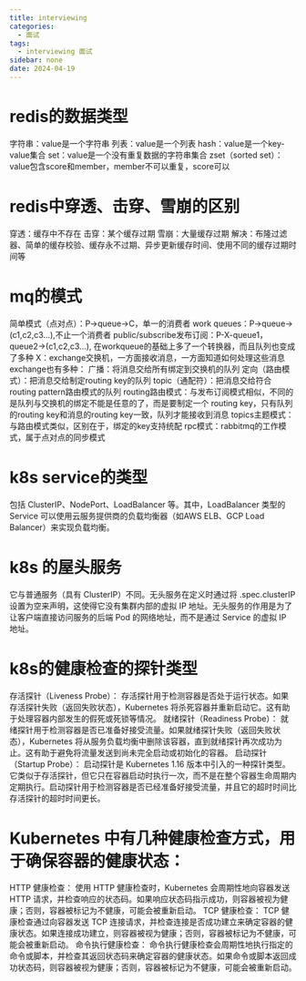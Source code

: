```yaml
---
title: interviewing
categories:
  - 面试
tags:
  - interviewing 面试
sidebar: none 
date: 2024-04-19
---
```


# redis的数据类型
字符串：value是一个字符串
列表：value是一个列表
hash：value是一个key-value集合
set：value是一个没有重复数据的字符串集合
zset（sorted set）：value包含score和member，member不可以重复，score可以

# redis中穿透、击穿、雪崩的区别
穿透：缓存中不存在
击穿：某个缓存过期
雪崩：大量缓存过期
解决：布隆过滤器、简单的缓存校验、缓存永不过期、异步更新缓存时间、使用不同的缓存过期时间等

# mq的模式
简单模式（点对点）：P->queue->C，单一的消费者
work queues：P->queue->(c1,c2,c3...),不止一个消费者
public/subscribe发布订阅：P-X-queue1，queue2->(c1,c2,c3...),
  在workqueue的基础上多了一个转换器，而且队列也变成了多种
  X：exchange交换机，一方面接收消息，一方面知道如何处理这些消息
  exchange也有多种：
    广播：将消息交给所有绑定到交换机的队列
    定向（路由模式）：把消息交给制定routing key的队列
    topic（通配符）：把消息交给符合routing pattern路由模式的队列
routing路由模式：与发布订阅模式相似，不同的是队列与交换机的绑定不能是任意的了，而是要制定一个
  routing key，只有队列的routing key和消息的routing key一致，队列才能接收到消息
topics主题模式：与路由模式类似，区别在于，绑定的key支持统配
rpc模式：rabbitmq的工作模式，属于点对点的同步模式

# k8s service的类型
包括 ClusterIP、NodePort、LoadBalancer 等。其中，LoadBalancer 类型的 Service 可以使用云服务提供商的负载均衡器（如AWS ELB、GCP Load Balancer）来实现负载均衡。

# k8s 的屋头服务
它与普通服务（具有 ClusterIP）不同。无头服务在定义时通过将 .spec.clusterIP 设置为空来声明，这使得它没有集群内部的虚拟 IP 地址。无头服务的作用是为了让客户端直接访问服务的后端 Pod 的网络地址，而不是通过 Service 的虚拟 IP 地址。

# k8s的健康检查的探针类型
存活探针（Liveness Probe）：
存活探针用于检测容器是否处于运行状态。如果存活探针失败（返回失败状态），Kubernetes 将杀死容器并重新启动它。这有助于处理容器内部发生的假死或死锁等情况。
就绪探针（Readiness Probe）：
就绪探针用于检测容器是否已准备好接受流量。如果就绪探针失败（返回失败状态），Kubernetes 将从服务负载均衡中删除该容器，直到就绪探针再次成功为止。这有助于避免将流量发送到尚未完全启动或初始化的容器。
启动探针（Startup Probe）：
启动探针是 Kubernetes 1.16 版本中引入的一种探针类型。它类似于存活探针，但它只在容器启动时执行一次，而不是在整个容器生命周期内定期执行。启动探针用于检测容器是否已经准备好接受流量，并且它的超时时间比存活探针的超时时间更长。

# Kubernetes 中有几种健康检查方式，用于确保容器的健康状态：
HTTP 健康检查：
使用 HTTP 健康检查时，Kubernetes 会周期性地向容器发送 HTTP 请求，并检查响应的状态码。如果响应状态码指示成功，则容器被视为健康；否则，容器被标记为不健康，可能会被重新启动。
TCP 健康检查：
TCP 健康检查通过向容器发送 TCP 连接请求，并检查连接是否成功建立来确定容器的健康状态。如果连接成功建立，则容器被视为健康；否则，容器被标记为不健康，可能会被重新启动。
命令执行健康检查：
命令执行健康检查会周期性地执行指定的命令或脚本，并检查其返回状态码来确定容器的健康状态。如果命令或脚本返回成功状态码，则容器被视为健康；否则，容器被标记为不健康，可能会被重新启动。
